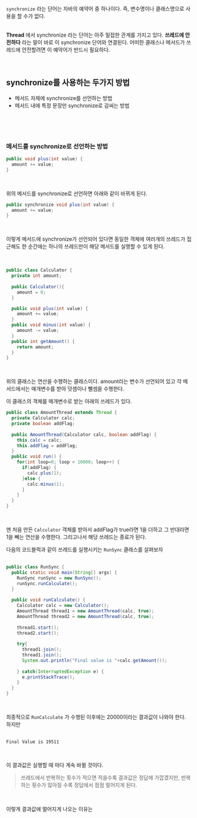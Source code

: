 `synchronize` 라는 단어는 자바의 예약어 중 하나이다. 
즉, 변수명이나 클래스명으로 사용을 할 수가 없다. 
<br>
<br>

**Thread** 에서 synchronize 라는 단어는 아주 밀접한 
관계를 가지고 있다. 
**쓰레드에 안전하다** 라는 말이 바로 이 synchronize 
단어와 연결된다. 어떠한 클래스나 메서드가 쓰레드에 안전할려면 
이 예약어가 반드시 필요하다. 
<br>
<br>
<br>

## synchronize를 사용하는 두가지 방법

- 메서드 자체에 synchronize를 선언하는 방법
- 메서드 내에 특정 문장만 synchronize로 감싸는 방법

<br>
<br>
<br>

### 메서드를 synchronize로 선언하는 방법

```java
public void plus(int value) {
  amount += value;
}
```
<br>

위의 메서드를 synchronize로 선언하면 아래와 같이 바뀌게 된다.
<br>

```java
public synchronize void plus(int value) {
  amount += value;
}
```
<br>

이렇게 메서드에 synchronize가 선언되어 있다면 동일한 객체에 
여러개의 쓰레드가 접근해도 한 순간에는 하나의 쓰레드만이 해당 
메서드를 실행할 수 있게 된다. 
<br>
<br>
<br>

```java
public class Calculator {
  private int amount;
  
  public Calculator(){
    amount = 0;
  }

  public void plus(int value) {
    amount += value;
  }
  public void minus(int value) {
    amount -= value;
  }
  public int getAmount() {
    return amount;
  }
}
```
<br>

위의 클래스는 연산을 수행하는 클래스이다. amount라는 변수가 
선언되어 있고 각 메서드에서는 매개변수를 받아 덧셈이나 뺄셈을 수행한다. 
<br>

이 클래스의 객체를 매개변수로 받는 아래의 쓰레드가 있다.
<br>

```java
public class AmountThread extends Thread {
  private Calculator calc;
  private boolean addFlag;
  
  public AmountThread(Calculator calc, boolean addFlag) {
    this.calc = calc;
    this.addFlag = addFlag;
  }
  public void run() {
    for(int loop=0; loop < 10000; loop++) {
      if(addFlag) {
        calc.plus(1);
      }else {
        calc.minus(1);
      }
    }
  }
}
```
<br>

맨 처음 만든 `Calculator` 객체를 받아서 addFlag가 
true라면 1을 더하고 그 반대라면 1을 빼는 연산을 수행한다. 
그리고나서 해당 쓰레드는 종료가 된다. 
<br>

다음의 코드블럭과 같이 쓰레드를 실행시키는 `RunSync` 
클래스를 살펴보자 
<br>
<br>

```java
public class RunSync {
  public static void main(String[] args) {
    RunSync runSync = new RunSync();
    runSync.runCalculate();
  }
 
  public void runCalculate() {
    Calculator calc = new Calculator();
    AmountThread thread1 = new AmountThread(calc, true); 
    AmountThread thread2 = new AmountThread(calc, true); 
    
    thread1.start();
    thread2.start();
    
    try{
      thread1.join();
      thread1.join();
      System.out.println("Final value is "+calc.getAmount());
      
    } catch(InterruptedException e) {
      e.printStackTrace();
    }
  }
}
```
<br>

최종적으로 `RunCalculate` 가 수행된 이후에는 
20000이라는 결과값이 나와야 한다. 
하지만
<br>
<br>

```
Final Value is 19511 
```
<br>

이 결과값은 실행할 때 마다 계속 바뀔 것이다. 
> 쓰레드에서 반복하는 횟수가 적으면 적을수록 결과값은 정답에 
> 가깝겠지만, 반복하는 횟수가 많아질 수록 정답에서 점점 멀어지게 된다.

<br>

이렇게 결과값에 멀어지게 나오는 이유는













